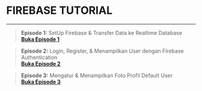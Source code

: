 <h1> FIREBASE TUTORIAL</h1>
<hr>

> **Episode 1:** SetUp Firebase & Transfer Data ke Realtime Database <br/>
**[Buka Episode 1](https://github.com/devanka761/firebase-tutorial/tree/episode-1)**

> **Episode 2:** Login, Register, & Menampilkan User dengan Firebase Authentication <br/>
**[Buka Episode 2](https://github.com/devanka761/firebase-tutorial/tree/episode-2)**

> **Episode 3:** Mengatur & Menampilkan Foto Profil Default User<br/>
**[Buka Episode 3](https://github.com/devanka761/firebase-tutorial/tree/episode-3)**
